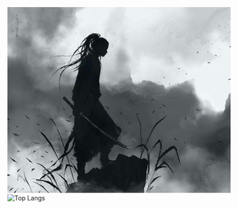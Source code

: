 ![Background](/GitHubBackground.png)
![Top Langs](https://github-readme-stats.vercel.app/api/top-langs/?username=WoBok&hide_title=true&layout=compact)
